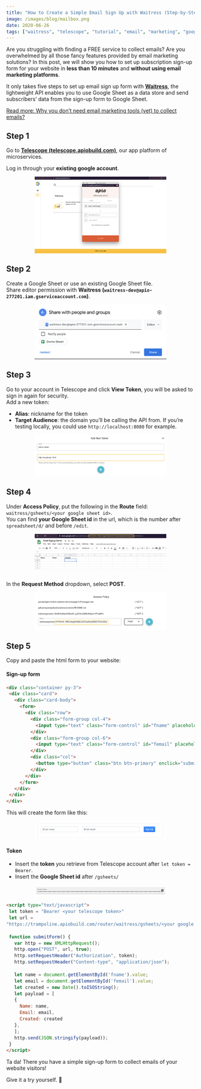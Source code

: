 ```yaml
---
title: "How to Create a Simple Email Sign Up with Waitress (Step-by-Step)"
image: /images/blog/mailbox.png
date: 2020-06-26
tags: ["waitress", "telescope", "tutorial", "email", "marketing", "google", "sheets", "website"]
---
```


Are you struggling with finding a FREE service to collect emails? Are you overwhelmed by all those fancy features provided by email marketing solutions? In this post, we will show you how to set up subscription sign-up form for your website in **less than 10 minutes** and **without using email marketing platforms**. 

It only takes five steps to set up email sign up form with **<a href="https://telescope.apiobuild.com/app/waitress" target="_blank">Waitress</a>**, the lightweight API enables you to use Google Sheet as a data store and send subscribers’ data from the sign-up form to Google Sheet.

<a href="https://apiobuild.com/blog/collect-email-addresses-without-email-marketing-tools/" target="_blank">Read more: Why you don’t need email marketing tools (yet) to collect emails?</a>

## Step 1

Go to **<a href="https://telescope.apiobuild.com/" target="_blank">Telescope (telescope.apiobuild.com)</a>**, our app platform of microservices.

Log in through your **existing google account**.

<img src="/images/blog/login.png" class="post-img">

## Step 2

Create a Google Sheet or use an existing Google Sheet file.  
Share editor permission with **Waitress (`waitress-dev@apio-277201.iam.gserviceaccount.com`)**.

<img src="/images/blog/permission.png" class="post-img">

## Step 3

Go to your account in Telescope and click **View Token**, you will be asked to sign in again for security.  
Add a new token:

- **Alias**: nickname for the token
- **Target Audience**: the domain you’ll be calling the API from. If you’re testing locally, you could use `http://localhost:8080` for example.

<img src="/images/blog/addtoken.png" class="post-img">

## Step 4

Under **Access Policy**, put the following in the **Route** field: `waitress/gsheets/<your google sheet id>`.  
You can find **your Google Sheet id** in the url, which is the number after `spreadsheet/d/` and before `/edit`.

<img src="/images/blog/gsheetid.png" class="post-img"><br>

In the **Request Method** dropdown, select **POST**.

<img src="/images/blog/accesspolicy.png" class="post-img">

## Step 5

Copy and paste the html form to your website:

#### Sign-up form

```html
<div class="container py-3">
 <div class="card">
   <div class="card-body">
     <form>
       <div class="row">
         <div class="form-group col-4">
           <input type="text" class="form-control" id="fname" placeholder="Enter name"> 
         </div>
         <div class="form-group col-6">
           <input type="text" class="form-control" id="femail" placeholder="Enter email"> 
         </div>
         <div class="col">
           <button type="button" class="btn btn-primary" onclick="submitForm()">Sign Up</button>
         </div>
       </div>
     </form>
   </div>
 </div>
</div>
```

This will create the form like this:

<img src="/images/blog/signupform.png" class="post-img">

#### Token

- Insert the **token** you retrieve from Telescope account after `let token = Bearer`.
- Insert the **Google Sheet id** after `/gsheets/`

<img src="/images/blog/copytoken.png" class="post-img">

```html
<script type="text/javascript">
 let token = "Bearer <your telescope token>"
 let url =
"https://trampoline.apiobuild.com/router/waitress/gsheets/<your google sheet id>";
 
 function submitForm() {
   var http = new XMLHttpRequest();
   http.open("POST", url, true);
   http.setRequestHeader("Authorization", token);
   http.setRequestHeader("Content-type", "application/json");
 
   let name = document.getElementById('fname').value;
   let email = document.getElementById('femail').value;
   let created = new Date().toISOString();
   let payload = [
   {
     Name: name,
     Email: email,
     Created: created
   },
   ];
   http.send(JSON.stringify(payload));
 }
</script>
```

Ta da! There you have a simple sign-up form to collect emails of your website visitors! 

Give it a try yourself. 🎉

<style>
.post-img {
    display: block;
    margin-left: auto;
    margin-right: auto;
    max-width: 70%;
}
</style>

